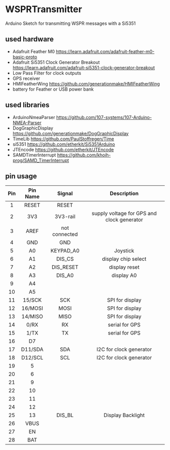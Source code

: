 # WSPRTransmitter
Arduino Sketch for transmitting WSPR messages with a Si5351

## used hardware

  * Adafruit Feather M0 https://learn.adafruit.com/adafruit-feather-m0-basic-proto
  * Adafruit Si5351 Clock Generator Breakout https://learn.adafruit.com/adafruit-si5351-clock-generator-breakout
  * Low Pass Filter for clock outputs
  * GPS receiver
  * HMIFeatherWing https://github.com/generationmake/HMIFeatherWing
  * battery for Feather or USB power bank

## used libraries

  * ArduinoNmeaParser https://github.com/107-systems/107-Arduino-NMEA-Parser
  * DogGraphicDisplay https://github.com/generationmake/DogGraphicDisplay
  * TimeLib https://github.com/PaulStoffregen/Time
  * si5351 https://github.com/etherkit/Si5351Arduino
  * JTEncode https://github.com/etherkit/JTEncode
  * SAMDTimerInterrupt https://github.com/khoih-prog/SAMD_TimerInterrupt

## pin usage

| **Pin** | **Pin Name** | **Signal**    | **Description**                            |
|:-------:|:------------:|:-------------:|:------------------------------------------:|
| 1       | RESET        | RESET         |                                            |
| 2       | 3V3          | 3V3-rail      | supply voltage for GPS and clock generator |
| 3       | AREF         | not connected |                                            |
| 4       | GND          | GND           |                                            |
| 5       | A0           | KEYPAD_A0     | Joystick                                   |
| 6       | A1           | DIS_CS        | display chip select                        |
| 7       | A2           | DIS_RESET     | display reset                              |
| 8       | A3           | DIS_A0        | display A0                                 |
| 9       | A4           |               |                                            |
| 10      | A5           |               |                                            |
| 11      | 15/SCK       | SCK           | SPI for display                            |
| 12      | 16/MOSI      | MOSI          | SPI for display                            |
| 13      | 14/MISO      | MISO          | SPI for display                            |
| 14      | 0/RX         | RX            | serial for GPS                             |
| 15      | 1/TX         | TX            | serial for GPS                             |
| 16      | D7           |               |                                            |
| 17      | D11/SDA      | SDA           | I2C for clock generator                    |
| 18      | D12/SCL      | SCL           | I2C for clock generator                    |
| 19      | 5            |               |                                            |
| 20      | 6            |               |                                            |
| 21      | 9            |               |                                            |
| 22      | 10           |               |                                            |
| 23      | 11           |               |                                            |
| 24      | 12           |               |                                            |
| 25      | 13           | DIS_BL        | Display Backlight                          |
| 26      | VBUS         |               |                                            |
| 27      | EN           |               |                                            |
| 28      | BAT          |               |                                            |
